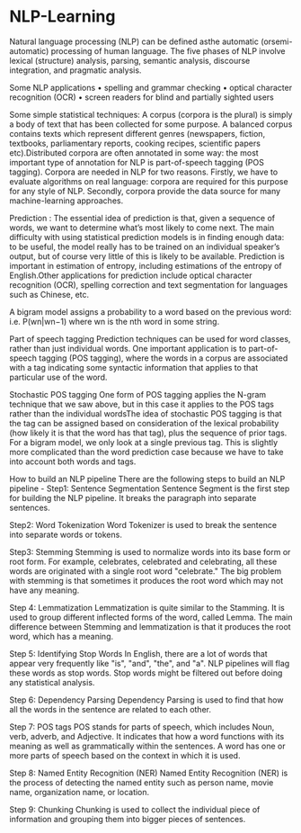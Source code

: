 # NLP-Learning
Natural language processing (NLP) can be defined asthe automatic (orsemi-automatic) processing of human language.
The five phases of NLP involve lexical (structure) analysis, parsing, semantic analysis, discourse integration, and pragmatic analysis.

Some NLP applications
• spelling and grammar checking
• optical character recognition (OCR)
• screen readers for blind and partially sighted users

Some simple statistical techniques:
A corpus (corpora is the plural) is simply a body of text that has been collected for some purpose. A balanced corpus contains texts which represent different genres (newspapers, fiction, textbooks, parliamentary reports, cooking recipes, scientific papers etc).Distributed corpora are often annotated in some way: the most important type of annotation for NLP is part-of-speech tagging (POS tagging).
Corpora are needed in NLP for two reasons. Firstly, we have to evaluate algorithms on real language: corpora are required for this purpose for any style of NLP. Secondly, corpora provide the data source for many machine-learning approaches.

Prediction : The essential idea of prediction is that, given a sequence of words, we want to determine what’s most likely to come next. The main difficulty with using statistical
prediction models is in finding enough data: to be useful, the model really has to be trained on an individual speaker’s output, but of course very little of this is likely to be available. Prediction is important in estimation of entropy, including estimations of the entropy of English.Other applications for prediction include optical character recognition (OCR), spelling correction and text segmentation for languages such as Chinese, etc.

A bigram model assigns a probability to a word based on the previous word: i.e. P(wn|wn−1) where wn is the nth word in some string. 

Part of speech tagging
Prediction techniques can be used for word classes, rather than just individual words. One important application is to part-of-speech tagging (POS tagging), where the words in a corpus are associated with a tag indicating some syntactic information that applies to that particular use of the word.

 Stochastic POS tagging
One form of POS tagging applies the N-gram technique that we saw above, but in this case it applies to the POS tags rather than the individual wordsThe idea of stochastic POS tagging is that the tag can be assigned based on consideration of the lexical probability (how likely it is that the word has that tag), plus the sequence of prior tags. For a bigram model, we only look at a single previous tag. This is slightly more complicated than the word prediction case because we have to take into account both words and tags.

How to build an NLP pipeline
There are the following steps to build an NLP pipeline -
Step1: Sentence Segmentation
Sentence Segment is the first step for building the NLP pipeline. It breaks the paragraph into separate sentences.

Step2: Word Tokenization
Word Tokenizer is used to break the sentence into separate words or tokens.

Step3: Stemming
Stemming is used to normalize words into its base form or root form. For example, celebrates, celebrated and celebrating, all these words are originated with a single root word "celebrate." The big problem with stemming is that sometimes it produces the root word which may not have any meaning.

Step 4: Lemmatization
Lemmatization is quite similar to the Stamming. It is used to group different inflected forms of the word, called Lemma. The main difference between Stemming and lemmatization is that it produces the root word, which has a meaning.

Step 5: Identifying Stop Words
In English, there are a lot of words that appear very frequently like "is", "and", "the", and "a". NLP pipelines will flag these words as stop words. Stop words might be filtered out before doing any statistical analysis.

Step 6: Dependency Parsing
Dependency Parsing is used to find that how all the words in the sentence are related to each other.

Step 7: POS tags
POS stands for parts of speech, which includes Noun, verb, adverb, and Adjective. It indicates that how a word functions with its meaning as well as grammatically within the sentences. A word has one or more parts of speech based on the context in which it is used.

Step 8: Named Entity Recognition (NER)
Named Entity Recognition (NER) is the process of detecting the named entity such as person name, movie name, organization name, or location.

Step 9: Chunking
Chunking is used to collect the individual piece of information and grouping them into bigger pieces of sentences.
